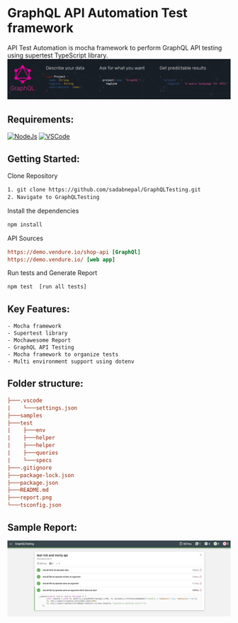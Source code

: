 # GraphQL API Automation Test framework

API Test Automation is mocha framework to perform GraphQL API testing using supertest TypeScript library.
![header](./samples//GraphQL_banner.png)

## Requirements:

[![NodeJs](https://img.shields.io/badge/-NodeJS-%23339933?logo=npm)](https://nodejs.org/en/download/)
[![VSCode](https://img.shields.io/badge/-Visual%20Studio%20Code-%233178C6?logo=visual-studio-code)](https://code.visualstudio.com/download)

## Getting Started:

Clone Repository

```bash
1. git clone https://github.com/sadabnepal/GraphQLTesting.git
2. Navigate to GraphQLTesting
```

Install the dependencies

```bash
npm install
```

API Sources

```ini
https://demo.vendure.io/shop-api [GraphQl]
https://demo.vendure.io/ [web app]
```

Run tests and Generate Report

```bash
npm test  [run all tests]
```

## Key Features:

    - Mocha framework
    - Supertest library
    - Mochawesome Report
    - GraphQL API Testing
    - Mocha framework to organize tests
    - Multi environment support using dotenv

## Folder structure:

```ini
├───.vscode
|    └───settings.json
├───samples
├───test
|    ├───env
|    ├───helper
|    ├───helper
|    ├───queries
|    └───specs
├───.gitignore
├───package-lock.json
├───package.json
├───README.md
├───report.png
└───tsconfig.json
```

## Sample Report:

![image](./samples/report.png)